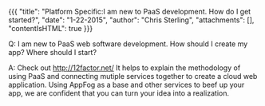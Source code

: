 {{{
  "title": "Platform Specific:I am new to PaaS development. How do I get started?",
  "date": "1-22-2015",
  "author": "Chris Sterling",
  "attachments": [],
  "contentIsHTML": true
}}}

<p>Q: I am new to PaaS web software development. How should I create my app? Where should I start? </p>
<p>A: Check out <a href="http://12factor.net/">http://12factor.net/</a> It helps to explain the methodology of using PaaS and connecting mutiple services together to create a cloud web application. Using AppFog as a base and other services to beef up your app, we are confident that you can turn your idea into a realization.</p>
